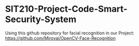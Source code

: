 # SIT210-Project-Code-Smart-Security-System
Using this github repository for facial recognition in our Project: https://github.com/Mjrovai/OpenCV-Face-Recognition
